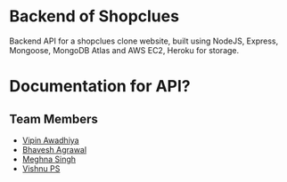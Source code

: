 # Backend of Shopclues

Backend API for a shopclues clone website, built using NodeJS, Express, Mongoose, MongoDB Atlas and AWS EC2, Heroku for storage.

# Documentation for API?

## Team Members
- [Vipin Awadhiya](https://github.com/Vipin115)
- [Bhavesh Agrawal](https://github.com/Bhavesh-XLV)
- [Meghna Singh](https://github.com/Meghna9027)
- [Vishnu PS](https://github.com/VishnuPScodes)
